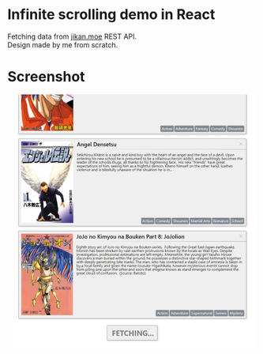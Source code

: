 # Infinite scrolling demo in React

Fetching data from [jikan.moe](https://jikan.docs.apiary.io/) REST API.  
Design made by me from scratch.

# Screenshot
![Screenshot](/screenshots/screenshot.png?raw=true)
